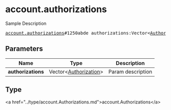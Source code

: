 # account.authorizations

Sample Description

<pre>
<a href="../constructor/account.authorizations.md">account.authorizations</a>#1250abde authorizations:Vector&lt;<a href="../type/Authorization.md">Authorization</a>&gt; = <a href="../type/account.Authorizations.md">account.Authorizations</a>;
</pre>

## Parameters

| Name | Type | Description |
|------|:----:|-------------|
| **authorizations** | Vector&lt;<a href="../type/Authorization.md">Authorization</a>&gt; | Param description |

## Type

&lt;a href=&#34;../type/account.Authorizations.md&#34;&gt;account.Authorizations&lt;/a&gt;
